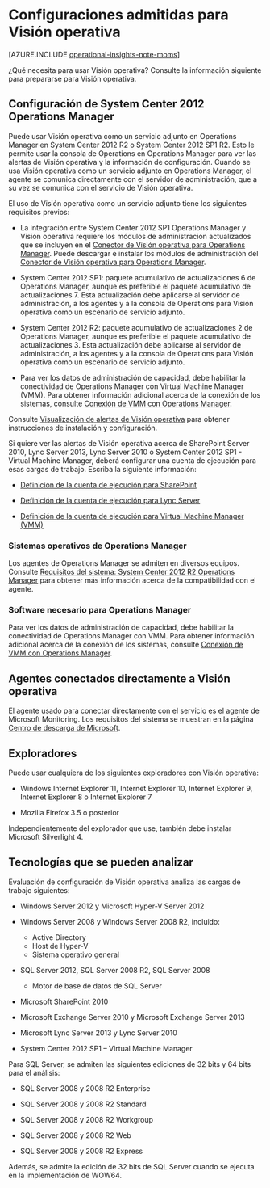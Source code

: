 <properties 
   pageTitle="Configuraciones admitidas para Visión operativa"
   description="Obtenga información acerca de las configuraciones necesarias para obtener Visión operativa"
   services="operational-insights"
   documentationCenter=""
   authors="bandersmsft"
   manager="jwhit"
   editor="tysonn" /> <tags 
   ms.service="operational-insights"
   ms.devlang="na"
   ms.topic="article"
   ms.tgt_pltfrm="na"
   ms.workload="na"
   ms.date="04/30/2015"
   ms.author="banders" />

# Configuraciones admitidas para Visión operativa

[AZURE.INCLUDE [operational-insights-note-moms](../includes/operational-insights-note-moms.md)]

¿Qué necesita para usar Visión operativa? Consulte la información siguiente para prepararse para Visión operativa.


## Configuración de System Center 2012 Operations Manager

Puede usar Visión operativa como un servicio adjunto en Operations Manager en System Center 2012 R2 o System Center 2012 SP1 R2. Esto le permite usar la consola de Operations en Operations Manager para ver las alertas de Visión operativa y la información de configuración. Cuando se usa Visión operativa como un servicio adjunto en Operations Manager, el agente se comunica directamente con el servidor de administración, que a su vez se comunica con el servicio de Visión operativa.

El uso de Visión operativa como un servicio adjunto tiene los siguientes requisitos previos:


- La integración entre System Center 2012 SP1 Operations Manager y Visión operativa requiere los módulos de administración actualizados que se incluyen en el [Conector de Visión operativa para Operations Manager](https://www.microsoft.com/es-es/download/details.aspx?id=38199). Puede descargar e instalar los módulos de administración del [Conector de Visión operativa para Operations Manager](https://www.microsoft.com/es-es/download/details.aspx?id=38199).

- System Center 2012 SP1: paquete acumulativo de actualizaciones 6 de Operations Manager, aunque es preferible el paquete acumulativo de actualizaciones 7. Esta actualización debe aplicarse al servidor de administración, a los agentes y a la consola de Operations para Visión operativa como un escenario de servicio adjunto.

- System Center 2012 R2: paquete acumulativo de actualizaciones 2 de Operations Manager, aunque es preferible el paquete acumulativo de actualizaciones 3. Esta actualización debe aplicarse al servidor de administración, a los agentes y a la consola de Operations para Visión operativa como un escenario de servicio adjunto.

- Para ver los datos de administración de capacidad, debe habilitar la conectividad de Operations Manager con Virtual Machine Manager \(VMM\). Para obtener información adicional acerca de la conexión de los sistemas, consulte [Conexión de VMM con Operations Manager](https://technet.microsoft.com/es-es/library/hh882396.aspx).

Consulte [Visualización de alertas de Visión operativa](http://go.microsoft.com/fwlink/?LinkID=293793) para obtener instrucciones de instalación y configuración.

Si quiere ver las alertas de Visión operativa acerca de SharePoint Server 2010, Lync Server 2013, Lync Server 2010 o System Center 2012 SP1 - Virtual Machine Manager, deberá configurar una cuenta de ejecución para esas cargas de trabajo. Escriba la siguiente información:


- [Definición de la cuenta de ejecución para SharePoint](operational-insights-run-as.md)

- [Definición de la cuenta de ejecución para Lync Server](operational-insights-run-as.md)

- [Definición de la cuenta de ejecución para Virtual Machine Manager \(VMM\)](operational-insights-run-as.md)

### Sistemas operativos de Operations Manager

Los agentes de Operations Manager se admiten en diversos equipos. Consulte [Requisitos del sistema: System Center 2012 R2 Operations Manager](https://technet.microsoft.com/library/dn249696.aspx) para obtener más información acerca de la compatibilidad con el agente.

### Software necesario para Operations Manager

Para ver los datos de administración de capacidad, debe habilitar la conectividad de Operations Manager con VMM. Para obtener información adicional acerca de la conexión de los sistemas, consulte [Conexión de VMM con Operations Manager](https://technet.microsoft.com/es-es/library/hh882396.aspx).

## Agentes conectados directamente a Visión operativa

El agente usado para conectar directamente con el servicio es el agente de Microsoft Monitoring. Los requisitos del sistema se muestran en la página [Centro de descarga de Microsoft](https://www.microsoft.com/es-es/download/details.aspx?id=40316&e6b34bbe-475b-1abd-2c51-b5034bcdd6d2=True).

## Exploradores

Puede usar cualquiera de los siguientes exploradores con Visión operativa:

- Windows Internet Explorer 11, Internet Explorer 10, Internet Explorer 9, Internet Explorer 8 o Internet Explorer 7

- Mozilla Firefox 3.5 o posterior

Independientemente del explorador que use, también debe instalar Microsoft Silverlight 4.

## Tecnologías que se pueden analizar

Evaluación de configuración de Visión operativa analiza las cargas de trabajo siguientes:

- Windows Server 2012 y Microsoft Hyper-V Server 2012

- Windows Server 2008 y Windows Server 2008 R2, incluido:
    - Active Directory
	- Host de Hyper-V
	- Sistema operativo general

- SQL Server 2012, SQL Server 2008 R2, SQL Server 2008
    - Motor de base de datos de SQL Server

- Microsoft SharePoint 2010

- Microsoft Exchange Server 2010 y Microsoft Exchange Server 2013

- Microsoft Lync Server 2013 y Lync Server 2010

- System Center 2012 SP1 – Virtual Machine Manager

Para SQL Server, se admiten las siguientes ediciones de 32 bits y 64 bits para el análisis:

- SQL Server 2008 y 2008 R2 Enterprise

- SQL Server 2008 y 2008 R2 Standard

- SQL Server 2008 y 2008 R2 Workgroup

- SQL Server 2008 y 2008 R2 Web

- SQL Server 2008 y 2008 R2 Express

Además, se admite la edición de 32 bits de SQL Server cuando se ejecuta en la implementación de WOW64.


<!--HONumber=54-->